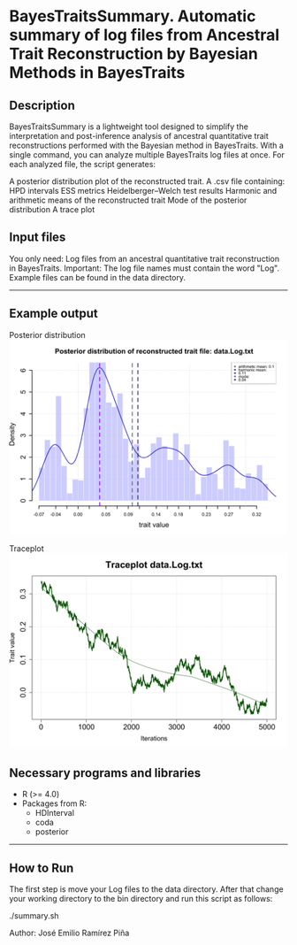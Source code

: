 # BayesTraitsSummary. Automatic summary of log files from Ancestral Trait Reconstruction by Bayesian Methods in BayesTraits

## Description

BayesTraitsSummary is a lightweight tool designed to simplify the interpretation and post-inference analysis of ancestral quantitative trait reconstructions performed with the Bayesian method in BayesTraits.
With a single command, you can analyze multiple BayesTraits log files at once.
For each analyzed file, the script generates:

A posterior distribution plot of the reconstructed trait.
A .csv file containing:
HPD intervals
ESS metrics
Heidelberger–Welch test results
Harmonic and arithmetic means of the reconstructed trait
Mode of the posterior distribution
A trace plot

## Input files

You only need:
Log files from an ancestral quantitative trait reconstruction in BayesTraits.
Important: The log file names must contain the word "Log".
Example files can be found in the data directory.

---

## Example output

Posterior distribution
![Example](Example_output_distribution.png)

Traceplot
![Example](Example_output_traceplot.png)

## Necessary programs and libraries

- R (>= 4.0)
- Packages from R:
  - HDInterval
  - coda
  - posterior

---

## How to Run

The first step is move your Log files to the data directory. After that change your working directory to the bin directory and run this 
script as follows:

./summary.sh

Author: José Emilio Ramírez Piña

